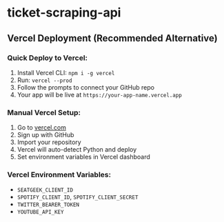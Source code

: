 # ticket-scraping-api

## Vercel Deployment (Recommended Alternative)

### Quick Deploy to Vercel:
1. Install Vercel CLI: `npm i -g vercel`
2. Run: `vercel --prod`
3. Follow the prompts to connect your GitHub repo
4. Your app will be live at `https://your-app-name.vercel.app`

### Manual Vercel Setup:
1. Go to [vercel.com](https://vercel.com)
2. Sign up with GitHub
3. Import your repository
4. Vercel will auto-detect Python and deploy
5. Set environment variables in Vercel dashboard

### Vercel Environment Variables:
- `SEATGEEK_CLIENT_ID`
- `SPOTIFY_CLIENT_ID`, `SPOTIFY_CLIENT_SECRET`
- `TWITTER_BEARER_TOKEN`
- `YOUTUBE_API_KEY`

